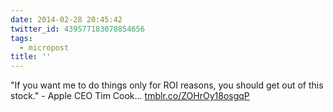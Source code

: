 ```yaml
---
date: 2014-02-28 20:45:42
twitter_id: 439577183078854656
tags:
  - micropost
title: ''
---
```


"If you want me to do things only for ROI reasons, you should get out of this stock." - Apple CEO Tim Cook... [tmblr.co/ZOHrOy18osgqP](http://tmblr.co/ZOHrOy18osgqP)
